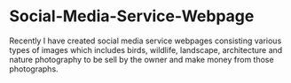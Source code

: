 # Social-Media-Service-Webpage
Recently I have created social media service webpages consisting various types of images which includes birds, wildlife, landscape, architecture and nature photography to be sell by the owner and make money from those photographs.
